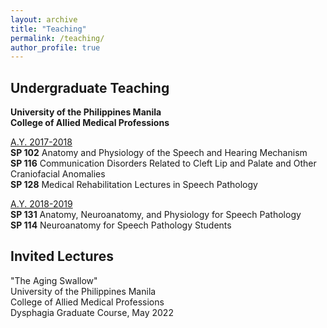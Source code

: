 ```yaml
---
layout: archive
title: "Teaching"
permalink: /teaching/
author_profile: true
---
```

## Undergraduate Teaching

**University of the Philippines Manila <br>
College of Allied Medical Professions**

<u> A.Y. 2017-2018 </u> <br>
**SP 102** Anatomy and Physiology of the Speech and Hearing Mechanism <br>
**SP 116** Communication Disorders Related to Cleft Lip and Palate and Other Craniofacial Anomalies <br>
**SP 128** Medical Rehabilitation Lectures in Speech Pathology <br>

<u> A.Y. 2018-2019 </u> <br>
**SP 131** Anatomy, Neuroanatomy, and Physiology for Speech Pathology <br>
**SP 114** Neuroanatomy for Speech Pathology Students <br>

## Invited Lectures

"The Aging Swallow" <br>
University of the Philippines Manila <br>
College of Allied Medical Professions <br>
Dysphagia Graduate Course, May 2022
